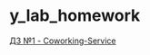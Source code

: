 # y_lab_homework
[ДЗ №1 - Coworking-Service](https://github.com/MarkDementev/y_lab_homework/tree/main/Coworking-Service)
